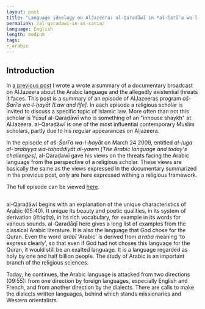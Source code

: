 ```yaml
---
layout: post
title: "Language ideology on AlJazeera: al-Qaradāwī in *aš-Šarīʿa wa-l-ḥayāt*"
permalink: /al-qaradawi-in-as-saria/
language: English
length: medium
tags:
- arabic
---
```


## Introduction
In [a previous post](/_posts/) I wrote a wrote a summary of a documentary broadcast on AlJazeera about the Arabic language and the allegedly existential threats it faces. This post is a summary of an episode of AlJazeeras program *aš-Šarīʿa wa-l-ḥayāt [Law and life]*. In each episode a religious scholar is invited to discuss a specific topic of Islamic law. More often than not this scholar is Yūsuf al-Qaraḍāwī who is something of an "inhouse shaykh" at AlJazeera. al-Qaraḍāwī is one of the most influential contemporary Muslim scholars, partly due to his regular appearances on Aljazeera.

In the episode of *aš-Šarīʿa wa-l-ḥayāt* on March 24 2009, entitled *al-luġa al-ʿarabiyya wa-taḥaddiyāt al-yawm [The Arabic language and today's challenges]*, al-Qaraḍawī gave his views on the threats facing the Arabic language from the perspective of a religious scholar. These views are basically the same as the views expressed in the documentary summarized in the previous post, only are here expressed withing a religious framework.

The full episode can be viewed [here](https://www.youtube.com/watch?v=5qX5Ywe1kQQ). 

## 

al-Qaraḍāwī begins with an explanation of the unique characteristics of Arabic (05:40). It unique its beauty and poetic qualities, in its system of derivation (*ištiqāq*), in its rich vocabulary, for example in its words for various sounds. al-Qaraḍāqī here gives a long list of examples from the classical Arabic literature. It is also the language that God chose for the Quran. Even the word *ʿarabī* 'Arabic' is derived from *aʿraba* meaning 'to express clearly', so that even if God had not choses this language for the Quran, it would still be an exalted language. It is a language regarded as holy by one and half billion people. The study of Arabic is an important branch of the religious sciences.

Today, he continues, the Arabic language is attacked from two directions (09:55): from one direction by foreign languages, especially English and French, and from another direction by the dialects. There are calls to make the dialects written languages, behind which stands missionaries and Western orientalists.

